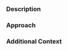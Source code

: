 ﻿### Description
<!-- A clear and concise description of the reason for this pull request. -->
<!-- Example: Fixed this bug where ... -->

### Approach
<!-- A clear and concise description of the approach you took. -->
<!-- Example: Added these new properties for ... -->

### Additional Context
<!-- Any additional contexts. -->
